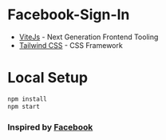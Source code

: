 
#  Facebook-Sign-In

* [ViteJs](https://vitejs.dev/) - Next Generation Frontend Tooling
* [Tailwind CSS](https://tailwindcss.com/) - CSS Framework


#  Local Setup
```js
npm install
npm start
```

### Inspired by **[Facebook](https://www.facebook.com/)**
